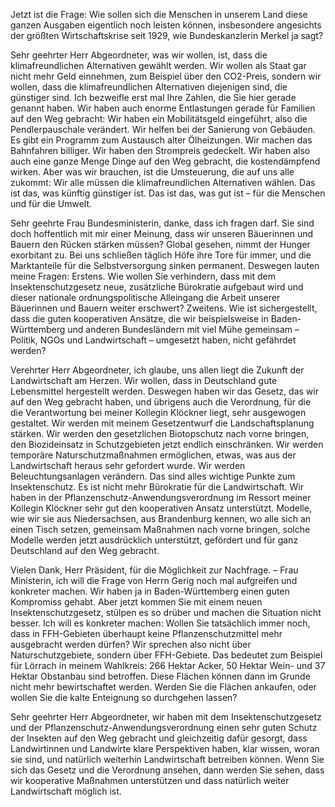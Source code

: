 Jetzt ist die Frage: Wie sollen sich die Menschen in unserem Land diese ganzen Ausgaben eigentlich noch leisten können, insbesondere angesichts der größten Wirtschaftskrise seit 1929, wie Bundeskanzlerin Merkel ja sagt?

Sehr geehrter Herr Abgeordneter, was wir wollen, ist, dass die klimafreundlichen Alternativen gewählt werden. Wir wollen als Staat gar nicht mehr Geld einnehmen, zum Beispiel über den CO2-Preis, sondern wir wollen, dass die klimafreundlichen Alternativen diejenigen sind, die günstiger sind.
Ich bezweifle erst mal Ihre Zahlen, die Sie hier gerade genannt haben. Wir haben auch enorme Entlastungen gerade für Familien auf den Weg gebracht: Wir haben ein Mobilitätsgeld eingeführt, also die Pendlerpauschale verändert. Wir helfen bei der Sanierung von Gebäuden. Es gibt ein Programm zum Austausch alter Ölheizungen. Wir machen das Bahnfahren billiger. Wir haben den Strompreis gedeckelt. Wir haben also auch eine ganze Menge Dinge auf den Weg gebracht, die kostendämpfend wirken.
Aber was wir brauchen, ist die Umsteuerung, die auf uns alle zukommt: Wir alle müssen die klimafreundlichen Alternativen wählen. Das ist das, was künftig günstiger ist. Das ist das, was gut ist – für die Menschen und für die Umwelt.

Sehr geehrte Frau Bundesministerin, danke, dass ich fragen darf. Sie sind doch hoffentlich mit mir einer Meinung, dass wir unseren Bäuerinnen und Bauern den Rücken stärken müssen? Global gesehen, nimmt der Hunger exorbitant zu. Bei uns schließen täglich Höfe ihre Tore für immer, und die Marktanteile für die Selbstversorgung sinken permanent.
Deswegen lauten meine Fragen: Erstens. Wie wollen Sie verhindern, dass mit dem Insektenschutzgesetz neue, zusätzliche Bürokratie aufgebaut wird und dieser nationale ordnungspolitische Alleingang die Arbeit unserer Bäuerinnen und Bauern weiter erschwert? Zweitens. Wie ist sichergestellt, dass die guten kooperativen Ansätze, die wir beispielsweise in Baden-Württemberg und anderen Bundesländern mit viel Mühe gemeinsam – Politik, NGOs und Landwirtschaft – umgesetzt haben, nicht gefährdet werden?

Verehrter Herr Abgeordneter, ich glaube, uns allen liegt die Zukunft der Landwirtschaft am Herzen. Wir wollen, dass in Deutschland gute Lebensmittel hergestellt werden. Deswegen haben wir das Gesetz, das wir auf den Weg gebracht haben, und übrigens auch die Verordnung, für die die Verantwortung bei meiner Kollegin Klöckner liegt, sehr ausgewogen gestaltet.
Wir werden mit meinem Gesetzentwurf die Landschaftsplanung stärken. Wir werden den gesetzlichen Biotopschutz nach vorne bringen, den Biozideinsatz in Schutzgebieten jetzt endlich einschränken. Wir werden temporäre Naturschutzmaßnahmen ermöglichen, etwas, was aus der Landwirtschaft heraus sehr gefordert wurde. Wir werden Beleuchtungsanlagen verändern. Das sind alles wichtige Punkte zum Insektenschutz. Es ist nicht mehr Bürokratie für die Landwirtschaft.
Wir haben in der Pflanzenschutz-Anwendungsverordnung im Ressort meiner Kollegin Klöckner sehr gut den kooperativen Ansatz unterstützt. Modelle, wie wir sie aus Niedersachsen, aus Brandenburg kennen, wo alle sich an einen Tisch setzen, gemeinsam Maßnahmen nach vorne bringen, solche Modelle werden jetzt ausdrücklich unterstützt, gefördert und für ganz Deutschland auf den Weg gebracht.

Vielen Dank, Herr Präsident, für die Möglichkeit zur Nachfrage. – Frau Ministerin, ich will die Frage von Herrn Gerig noch mal aufgreifen und konkreter machen.
Wir haben ja in Baden-Württemberg einen guten Kompromiss gehabt. Aber jetzt kommen Sie mit einem neuen Insektenschutzgesetz, stülpen es so drüber und machen die Situation nicht besser. Ich will es konkreter machen: Wollen Sie tatsächlich immer noch, dass in FFH-Gebieten überhaupt keine Pflanzenschutzmittel mehr ausgebracht werden dürfen? Wir sprechen also nicht über Naturschutzgebiete, sondern über FFH-Gebiete. Das bedeutet zum Beispiel für Lörrach in meinem Wahlkreis: 266 Hektar Acker, 50 Hektar Wein- und 37 Hektar Obstanbau sind betroffen. Diese Flächen können dann im Grunde nicht mehr bewirtschaftet werden. Werden Sie die Flächen ankaufen, oder wollen Sie die kalte Enteignung so durchgehen lassen?

Sehr geehrter Herr Abgeordneter, wir haben mit dem Insektenschutzgesetz und der Pflanzenschutz-Anwendungsverordnung einen sehr guten Schutz der Insekten auf den Weg gebracht und gleichzeitig dafür gesorgt, dass Landwirtinnen und Landwirte klare Perspektiven haben, klar wissen, woran sie sind, und natürlich weiterhin Landwirtschaft betreiben können. Wenn Sie sich das Gesetz und die Verordnung ansehen, dann werden Sie sehen, dass wir kooperative Maßnahmen unterstützen und dass natürlich weiter Landwirtschaft möglich ist.